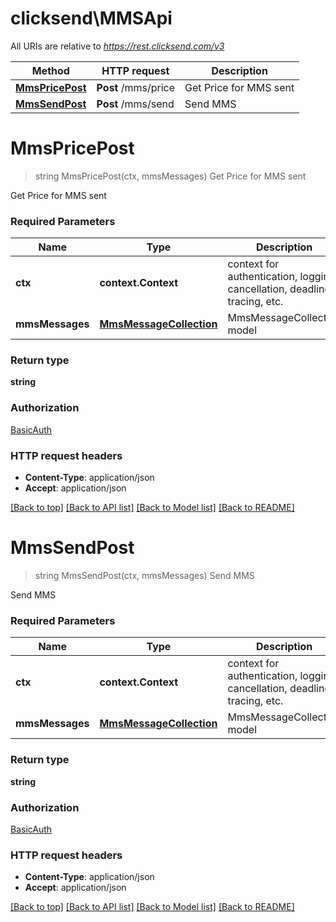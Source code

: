 # clicksend\MMSApi

All URIs are relative to *https://rest.clicksend.com/v3*

Method | HTTP request | Description
------------- | ------------- | -------------
[**MmsPricePost**](MMSApi.md#MmsPricePost) | **Post** /mms/price | Get Price for MMS sent
[**MmsSendPost**](MMSApi.md#MmsSendPost) | **Post** /mms/send | Send MMS


# **MmsPricePost**
> string MmsPricePost(ctx, mmsMessages)
Get Price for MMS sent

Get Price for MMS sent

### Required Parameters

Name | Type | Description  | Notes
------------- | ------------- | ------------- | -------------
 **ctx** | **context.Context** | context for authentication, logging, cancellation, deadlines, tracing, etc.
  **mmsMessages** | [**MmsMessageCollection**](MmsMessageCollection.md)| MmsMessageCollection model | 

### Return type

**string**

### Authorization

[BasicAuth](../README.md#BasicAuth)

### HTTP request headers

 - **Content-Type**: application/json
 - **Accept**: application/json

[[Back to top]](#) [[Back to API list]](../README.md#documentation-for-api-endpoints) [[Back to Model list]](../README.md#documentation-for-models) [[Back to README]](../README.md)

# **MmsSendPost**
> string MmsSendPost(ctx, mmsMessages)
Send MMS

Send MMS

### Required Parameters

Name | Type | Description  | Notes
------------- | ------------- | ------------- | -------------
 **ctx** | **context.Context** | context for authentication, logging, cancellation, deadlines, tracing, etc.
  **mmsMessages** | [**MmsMessageCollection**](MmsMessageCollection.md)| MmsMessageCollection model | 

### Return type

**string**

### Authorization

[BasicAuth](../README.md#BasicAuth)

### HTTP request headers

 - **Content-Type**: application/json
 - **Accept**: application/json

[[Back to top]](#) [[Back to API list]](../README.md#documentation-for-api-endpoints) [[Back to Model list]](../README.md#documentation-for-models) [[Back to README]](../README.md)


